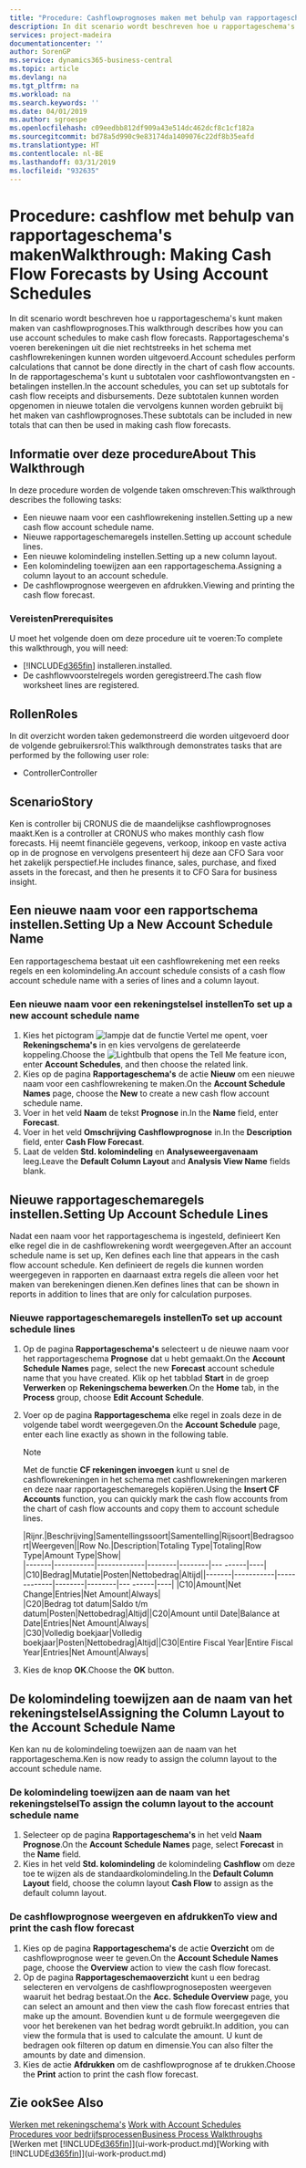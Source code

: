 ```yaml
---
title: "Procedure: Cashflowprognoses maken met behulp van rapportageschema's | Microsoft Docs"
description: In dit scenario wordt beschreven hoe u rapportageschema's kunt maken maken van cashflowprognoses. Rapportageschema's voeren berekeningen uit die niet rechtstreeks in het schema met cashflowrekeningen kunnen worden uitgevoerd. In de rapportageschema's kunt u subtotalen voor cashflowontvangsten en -betalingen instellen. Deze subtotalen kunnen worden opgenomen in nieuwe totalen die vervolgens kunnen worden gebruikt bij het maken van cashflowprognoses.
services: project-madeira
documentationcenter: ''
author: SorenGP
ms.service: dynamics365-business-central
ms.topic: article
ms.devlang: na
ms.tgt_pltfrm: na
ms.workload: na
ms.search.keywords: ''
ms.date: 04/01/2019
ms.author: sgroespe
ms.openlocfilehash: c09eedbb812df909a43e514dc462dcf8c1cf182a
ms.sourcegitcommit: bd78a5d990c9e83174da1409076c22df8b35eafd
ms.translationtype: HT
ms.contentlocale: nl-BE
ms.lasthandoff: 03/31/2019
ms.locfileid: "932635"
---
```

# <a name="walkthrough-making-cash-flow-forecasts-by-using-account-schedules"></a><span data-ttu-id="ad0b8-106">Procedure: cashflow met behulp van rapportageschema's maken</span><span class="sxs-lookup"><span data-stu-id="ad0b8-106">Walkthrough: Making Cash Flow Forecasts by Using Account Schedules</span></span>
<span data-ttu-id="ad0b8-107">In dit scenario wordt beschreven hoe u rapportageschema's kunt maken maken van cashflowprognoses.</span><span class="sxs-lookup"><span data-stu-id="ad0b8-107">This walkthrough describes how you can use account schedules to make cash flow forecasts.</span></span> <span data-ttu-id="ad0b8-108">Rapportageschema's voeren berekeningen uit die niet rechtstreeks in het schema met cashflowrekeningen kunnen worden uitgevoerd.</span><span class="sxs-lookup"><span data-stu-id="ad0b8-108">Account schedules perform calculations that cannot be done directly in the chart of cash flow accounts.</span></span> <span data-ttu-id="ad0b8-109">In de rapportageschema's kunt u subtotalen voor cashflowontvangsten en -betalingen instellen.</span><span class="sxs-lookup"><span data-stu-id="ad0b8-109">In the account schedules, you can set up subtotals for cash flow receipts and disbursements.</span></span> <span data-ttu-id="ad0b8-110">Deze subtotalen kunnen worden opgenomen in nieuwe totalen die vervolgens kunnen worden gebruikt bij het maken van cashflowprognoses.</span><span class="sxs-lookup"><span data-stu-id="ad0b8-110">These subtotals can be included in new totals that can then be used in making cash flow forecasts.</span></span>  

## <a name="about-this-walkthrough"></a><span data-ttu-id="ad0b8-111">Informatie over deze procedure</span><span class="sxs-lookup"><span data-stu-id="ad0b8-111">About This Walkthrough</span></span>  
<span data-ttu-id="ad0b8-112">In deze procedure worden de volgende taken omschreven:</span><span class="sxs-lookup"><span data-stu-id="ad0b8-112">This walkthrough describes the following tasks:</span></span>  

- <span data-ttu-id="ad0b8-113">Een nieuwe naam voor een cashflowrekening instellen.</span><span class="sxs-lookup"><span data-stu-id="ad0b8-113">Setting up a new cash flow account schedule name.</span></span>  
- <span data-ttu-id="ad0b8-114">Nieuwe rapportageschemaregels instellen.</span><span class="sxs-lookup"><span data-stu-id="ad0b8-114">Setting up account schedule lines.</span></span>  
- <span data-ttu-id="ad0b8-115">Een nieuwe kolomindeling instellen.</span><span class="sxs-lookup"><span data-stu-id="ad0b8-115">Setting up a new column layout.</span></span>  
- <span data-ttu-id="ad0b8-116">Een kolomindeling toewijzen aan een rapportageschema.</span><span class="sxs-lookup"><span data-stu-id="ad0b8-116">Assigning a column layout to an account schedule.</span></span>  
- <span data-ttu-id="ad0b8-117">De cashflowprognose weergeven en afdrukken.</span><span class="sxs-lookup"><span data-stu-id="ad0b8-117">Viewing and printing the cash flow forecast.</span></span>  

### <a name="prerequisites"></a><span data-ttu-id="ad0b8-118">Vereisten</span><span class="sxs-lookup"><span data-stu-id="ad0b8-118">Prerequisites</span></span>  
<span data-ttu-id="ad0b8-119">U moet het volgende doen om deze procedure uit te voeren:</span><span class="sxs-lookup"><span data-stu-id="ad0b8-119">To complete this walkthrough, you will need:</span></span>  

- [!INCLUDE[d365fin](includes/d365fin_md.md)] <span data-ttu-id="ad0b8-120">installeren.</span><span class="sxs-lookup"><span data-stu-id="ad0b8-120">installed.</span></span>  
- <span data-ttu-id="ad0b8-121">De cashflowvoorstelregels worden geregistreerd.</span><span class="sxs-lookup"><span data-stu-id="ad0b8-121">The cash flow worksheet lines are registered.</span></span>  

## <a name="roles"></a><span data-ttu-id="ad0b8-122">Rollen</span><span class="sxs-lookup"><span data-stu-id="ad0b8-122">Roles</span></span>  
<span data-ttu-id="ad0b8-123">In dit overzicht worden taken gedemonstreerd die worden uitgevoerd door de volgende gebruikersrol:</span><span class="sxs-lookup"><span data-stu-id="ad0b8-123">This walkthrough demonstrates tasks that are performed by the following user role:</span></span>  

- <span data-ttu-id="ad0b8-124">Controller</span><span class="sxs-lookup"><span data-stu-id="ad0b8-124">Controller</span></span>  

## <a name="story"></a><span data-ttu-id="ad0b8-125">Scenario</span><span class="sxs-lookup"><span data-stu-id="ad0b8-125">Story</span></span>  
<span data-ttu-id="ad0b8-126">Ken is controller bij CRONUS die de maandelijkse cashflowprognoses maakt.</span><span class="sxs-lookup"><span data-stu-id="ad0b8-126">Ken is a controller at CRONUS who makes monthly cash flow forecasts.</span></span> <span data-ttu-id="ad0b8-127">Hij neemt financiële gegevens, verkoop, inkoop en vaste activa op in de prognose en vervolgens presenteert hij deze aan CFO Sara voor het zakelijk perspectief.</span><span class="sxs-lookup"><span data-stu-id="ad0b8-127">He includes finance, sales, purchase, and fixed assets in the forecast, and then he presents it to CFO Sara for business insight.</span></span>  

## <a name="setting-up-a-new-account-schedule-name"></a><span data-ttu-id="ad0b8-128">Een nieuwe naam voor een rapportschema instellen.</span><span class="sxs-lookup"><span data-stu-id="ad0b8-128">Setting Up a New Account Schedule Name</span></span>  
<span data-ttu-id="ad0b8-129">Een rapportageschema bestaat uit een cashflowrekening met een reeks regels en een kolomindeling.</span><span class="sxs-lookup"><span data-stu-id="ad0b8-129">An account schedule consists of a cash flow account schedule name with a series of lines and a column layout.</span></span>  

### <a name="to-set-up-a-new-account-schedule-name"></a><span data-ttu-id="ad0b8-130">Een nieuwe naam voor een rekeningstelsel instellen</span><span class="sxs-lookup"><span data-stu-id="ad0b8-130">To set up a new account schedule name</span></span>  

1.  <span data-ttu-id="ad0b8-131">Kies het pictogram ![lampje dat de functie Vertel me opent](media/ui-search/search_small.png "Vertel me wat u wilt doen"), voer **Rekeningschema's** in en kies vervolgens de gerelateerde koppeling.</span><span class="sxs-lookup"><span data-stu-id="ad0b8-131">Choose the ![Lightbulb that opens the Tell Me feature](media/ui-search/search_small.png "Tell me what you want to do") icon, enter **Account Schedules**, and then choose the related link.</span></span>  
2.  <span data-ttu-id="ad0b8-132">Kies op de pagina **Rapportageschema's** de actie **Nieuw** om een nieuwe naam voor een cashflowrekening te maken.</span><span class="sxs-lookup"><span data-stu-id="ad0b8-132">On the **Account Schedule Names** page, choose the **New** to create a new cash flow account schedule name.</span></span>  
3.  <span data-ttu-id="ad0b8-133">Voer in het veld **Naam** de tekst **Prognose** in.</span><span class="sxs-lookup"><span data-stu-id="ad0b8-133">In the **Name** field, enter **Forecast**.</span></span>  
4.  <span data-ttu-id="ad0b8-134">Voer in het veld **Omschrijving** **Cashflowprognose** in.</span><span class="sxs-lookup"><span data-stu-id="ad0b8-134">In the **Description** field, enter **Cash Flow Forecast**.</span></span>  
5.  <span data-ttu-id="ad0b8-135">Laat de velden **Std. kolomindeling** en **Analyseweergavenaam** leeg.</span><span class="sxs-lookup"><span data-stu-id="ad0b8-135">Leave the **Default Column Layout** and **Analysis View Name** fields blank.</span></span>  

## <a name="setting-up-account-schedule-lines"></a><span data-ttu-id="ad0b8-136">Nieuwe rapportageschemaregels instellen.</span><span class="sxs-lookup"><span data-stu-id="ad0b8-136">Setting Up Account Schedule Lines</span></span>  
<span data-ttu-id="ad0b8-137">Nadat een naam voor het rapportageschema is ingesteld, definieert Ken elke regel die in de cashflowrekening wordt weergegeven.</span><span class="sxs-lookup"><span data-stu-id="ad0b8-137">After an account schedule name is set up, Ken defines each line that appears in the cash flow account schedule.</span></span> <span data-ttu-id="ad0b8-138">Ken definieert de regels die kunnen worden weergegeven in rapporten en daarnaast extra regels die alleen voor het maken van berekeningen dienen.</span><span class="sxs-lookup"><span data-stu-id="ad0b8-138">Ken defines lines that can be shown in reports in addition to lines that are only for calculation purposes.</span></span>  

### <a name="to-set-up-account-schedule-lines"></a><span data-ttu-id="ad0b8-139">Nieuwe rapportageschemaregels instellen</span><span class="sxs-lookup"><span data-stu-id="ad0b8-139">To set up account schedule lines</span></span>  

1.  <span data-ttu-id="ad0b8-140">Op de pagina **Rapportageschema's** selecteert u de nieuwe naam voor het rapportageschema **Prognose** dat u hebt gemaakt.</span><span class="sxs-lookup"><span data-stu-id="ad0b8-140">On the **Account Schedule Names** page, select the new **Forecast** account schedule name that you have created.</span></span> <span data-ttu-id="ad0b8-141">Klik op het tabblad **Start** in de groep **Verwerken** op **Rekeningschema bewerken**.</span><span class="sxs-lookup"><span data-stu-id="ad0b8-141">On the **Home** tab, in the **Process** group, choose **Edit Account Schedule**.</span></span>  
2.  <span data-ttu-id="ad0b8-142">Voer op de pagina **Rapportageschema** elke regel in zoals deze in de volgende tabel wordt weergegeven.</span><span class="sxs-lookup"><span data-stu-id="ad0b8-142">On the **Account Schedule** page, enter each line exactly as shown in the following table.</span></span>  

    > [!NOTE]  
    >  <span data-ttu-id="ad0b8-143">Met de functie **CF rekeningen invoegen** kunt u snel de cashflowrekeningen in het schema met cashflowrekeningen markeren en deze naar rapportageschemaregels kopiëren.</span><span class="sxs-lookup"><span data-stu-id="ad0b8-143">Using the **Insert CF Accounts** function, you can quickly mark the cash flow accounts from the chart of cash flow accounts and copy them to account schedule lines.</span></span>  

    <span data-ttu-id="ad0b8-144">|Rijnr.|Beschrijving|Samentellingssoort|Samentelling|Rijsoort|Bedragsoort|Weergeven|</span><span class="sxs-lookup"><span data-stu-id="ad0b8-144">|Row No.|Description|Totaling Type|Totaling|Row Type|Amount Type|Show|</span></span>  
    <span data-ttu-id="ad0b8-145">|-------|-----------|-------------|--------|--------|---  ------|----| |C10|Bedrag|Mutatie|Posten|Nettobedrag|Altijd|</span><span class="sxs-lookup"><span data-stu-id="ad0b8-145">|-------|-----------|-------------|--------|--------|---  ------|----| |C10|Amount|Net Change|Entries|Net Amount|Always|</span></span>  
    <span data-ttu-id="ad0b8-146">|C20|Bedrag tot datum|Saldo t/m datum|Posten|Nettobedrag|Altijd|</span><span class="sxs-lookup"><span data-stu-id="ad0b8-146">|C20|Amount until Date|Balance at Date|Entries|Net Amount|Always|</span></span>  
    <span data-ttu-id="ad0b8-147">|C30|Volledig boekjaar|Volledig boekjaar|Posten|Nettobedrag|Altijd|</span><span class="sxs-lookup"><span data-stu-id="ad0b8-147">|C30|Entire Fiscal Year|Entire Fiscal Year|Entries|Net Amount|Always|</span></span>  

4.  <span data-ttu-id="ad0b8-148">Kies de knop **OK**.</span><span class="sxs-lookup"><span data-stu-id="ad0b8-148">Choose the **OK** button.</span></span>  

## <a name="assigning-the-column-layout-to-the-account-schedule-name"></a><span data-ttu-id="ad0b8-149">De kolomindeling toewijzen aan de naam van het rekeningstelsel</span><span class="sxs-lookup"><span data-stu-id="ad0b8-149">Assigning the Column Layout to the Account Schedule Name</span></span>  
<span data-ttu-id="ad0b8-150">Ken kan nu de kolomindeling toewijzen aan de naam van het rapportageschema.</span><span class="sxs-lookup"><span data-stu-id="ad0b8-150">Ken is now ready to assign the column layout to the account schedule name.</span></span>  

### <a name="to-assign-the-column-layout-to-the-account-schedule-name"></a><span data-ttu-id="ad0b8-151">De kolomindeling toewijzen aan de naam van het rekeningstelsel</span><span class="sxs-lookup"><span data-stu-id="ad0b8-151">To assign the column layout to the account schedule name</span></span>  

1.  <span data-ttu-id="ad0b8-152">Selecteer op de pagina **Rapportageschema's** in het veld **Naam** **Prognose**.</span><span class="sxs-lookup"><span data-stu-id="ad0b8-152">On the **Account Schedule Names** page, select **Forecast** in the **Name** field.</span></span>  
2.  <span data-ttu-id="ad0b8-153">Kies in het veld **Std. kolomindeling** de kolomindeling **Cashflow** om deze toe te wijzen als de standaardkolomindeling.</span><span class="sxs-lookup"><span data-stu-id="ad0b8-153">In the **Default Column Layout** field, choose the column layout **Cash Flow** to assign as the default column layout.</span></span>  

### <a name="to-view-and-print-the-cash-flow-forecast"></a><span data-ttu-id="ad0b8-154">De cashflowprognose weergeven en afdrukken</span><span class="sxs-lookup"><span data-stu-id="ad0b8-154">To view and print the cash flow forecast</span></span>  
1.  <span data-ttu-id="ad0b8-155">Kies op de pagina **Rapportageschema's** de actie **Overzicht** om de cashflowprognose weer te geven.</span><span class="sxs-lookup"><span data-stu-id="ad0b8-155">On the **Account Schedule Names** page, choose the **Overview** action to view the cash flow forecast.</span></span>  
2.  <span data-ttu-id="ad0b8-156">Op de pagina **Rapportageschemaoverzicht** kunt u een bedrag selecteren en vervolgens de cashflowprognoseposten weergeven waaruit het bedrag bestaat.</span><span class="sxs-lookup"><span data-stu-id="ad0b8-156">On the **Acc. Schedule Overview** page, you can select an amount and then view the cash flow forecast entries that make up the amount.</span></span> <span data-ttu-id="ad0b8-157">Bovendien kunt u de formule weergegeven die voor het berekenen van het bedrag wordt gebruikt.</span><span class="sxs-lookup"><span data-stu-id="ad0b8-157">In addition, you can view the formula that is used to calculate the amount.</span></span> <span data-ttu-id="ad0b8-158">U kunt de bedragen ook filteren op datum en dimensie.</span><span class="sxs-lookup"><span data-stu-id="ad0b8-158">You can also filter the amounts by date and dimension.</span></span>  
3.  <span data-ttu-id="ad0b8-159">Kies de actie **Afdrukken** om de cashflowprognose af te drukken.</span><span class="sxs-lookup"><span data-stu-id="ad0b8-159">Choose the **Print** action to print the cash flow forecast.</span></span>  

## <a name="see-also"></a><span data-ttu-id="ad0b8-160">Zie ook</span><span class="sxs-lookup"><span data-stu-id="ad0b8-160">See Also</span></span>  
 <span data-ttu-id="ad0b8-161">[Werken met rekeningschema's](bi-how-work-account-schedule.md) </span><span class="sxs-lookup"><span data-stu-id="ad0b8-161">[Work with Account Schedules](bi-how-work-account-schedule.md) </span></span>  
 [<span data-ttu-id="ad0b8-162">Procedures voor bedrijfsprocessen</span><span class="sxs-lookup"><span data-stu-id="ad0b8-162">Business Process Walkthroughs</span></span>](walkthrough-business-process-walkthroughs.md)  
 <span data-ttu-id="ad0b8-163">[Werken met [!INCLUDE[d365fin](includes/d365fin_md.md)]](ui-work-product.md)</span><span class="sxs-lookup"><span data-stu-id="ad0b8-163">[Working with [!INCLUDE[d365fin](includes/d365fin_md.md)]](ui-work-product.md)</span></span>
